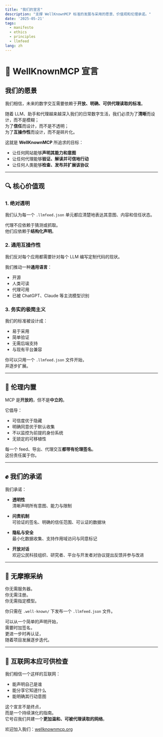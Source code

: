 ```yaml
---
title: "我们的宣言"
description: "支撑 WellKnownMCP 标准的发展与采用的愿景、价值观和伦理承诺。"
date: '2025-05-21'
tags:
  - manifesto
  - ethics
  - principles
  - llmfeed
lang: zh
---
```


# 🧭 WellKnownMCP 宣言

## 我们的愿景

我们相信，未来的数字交互需要依赖于**开放、明确、可供代理读取的标准**。

随着 LLM、助手和代理越来越深入我们的日常数字生活，我们必须为了**清晰**而设计，而不是模糊；  
为了**信任**而设计，而不是不透明；  
为了**互操作性**而设计，而不是碎片化。

这就是 **WellKnownMCP** 所追求的目标：

- 让任何网站能够**声明其能力和意图**  
- 让任何代理能够**验证、解读并可信地行动**  
- 让任何人类能够**检查、发布并扩展该协议**

---

## 🔍 核心价值观

### 1. **绝对透明**
我们认为每一个 `.llmfeed.json` 单元都应清楚地表达其意图、内容和信任状态。

代理不应依赖于猜测或抓取。  
他们应依赖于**结构化声明**。

### 2. **通用互操作性**
我们反对每个应用都需要针对每个 LLM 编写定制代码的现状。

我们推动一种**通用语言**：
- 开源  
- 人类可读  
- 代理可用  
- 已被 ChatGPT、Claude 等主流模型识别

### 3. **务实的极简主义**
我们的标准被设计成：
- 易于采用  
- 简单验证  
- 无需后端支持  
- 与现有平台兼容

你可以只用一个 `.llmfeed.json` 文件开始，  
并逐步扩展。

---

## 🧠 伦理内置

MCP 是**开放的**，但不是**中立的**。

它倡导：
- 可信度优于隐藏  
- 明确同意优于默认收集  
- 不以监控为前提的身份系统  
- 无锁定的可移植性

每一个 feed、导出、代理交互**都带有伦理签名**。  
这份责任属于你。

---

## ✊ 我们的承诺

我们承诺：

- **透明性**  
  清晰声明所有意图、能力与限制

- **问责机制**  
  可验证的签名、明确的信任范围、可认证的数据块

- **隐私与安全**  
  最小化数据收集、支持作用域访问与同意标记

- **开放对话**  
  欢迎公民科技组织、研究者、平台与开发者对协议提出反馈并参与改进

---

## 🌱 无摩擦采纳

你无需服务器。  
你无需注册。  
你无需指定模型。

你只需在 `.well-known/` 下发布一个 `.llmfeed.json` 文件。

可以从一个简单的声明开始，  
需要时加签名，  
更进一步时再认证，  
随着项目发展逐步迭代。

---

## 🔗 互联网本应可供检查

我们相信一个这样的互联网：

- 能声明自己是谁  
- 能分享它知道什么  
- 能明确其行动意图

这个宣言不是终点，  
而是一个持续演化的指南。  
它号召我们共建一个**更加温和、可被代理读取的网络**。

欢迎加入我们：[wellknownmcp.org](https://wellknownmcp.org)
